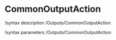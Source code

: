 <!-- MOOSE Documentation Stub: Remove this when content is added. -->

# CommonOutputAction

!syntax description /Outputs/CommonOutputAction

!syntax parameters /Outputs/CommonOutputAction
